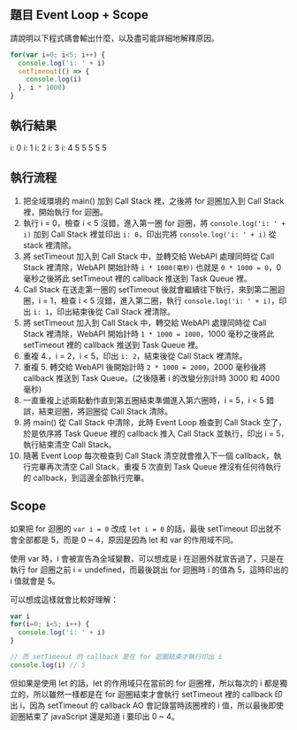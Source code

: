 ## 題目 Event Loop + Scope
請說明以下程式碼會輸出什麼，以及盡可能詳細地解釋原因。

```javascript
for(var i=0; i<5; i++) {
  console.log('i: ' + i)
  setTimeout(() => {
    console.log(i)
  }, i * 1000)
}
```

## 執行結果
i: 0
i: 1
i: 2
i: 3
i: 4
5
5
5
5
5

## 執行流程
1. 把全域環境的 main() 加到 Call Stack 裡，之後將 for 迴圈加入到 Call Stack 裡，開始執行 for 迴圈。
2. 執行 i = 0，檢查 i < 5 沒錯，進入第一圈 for 迴圈，將 `console.log('i: ' + i)` 加到 Call Stack 裡並印出 `i: 0`，印出完將 `console.log('i: ' + i)` 從 stack 裡清除。
3. 將 setTimeout 加入到 Call Stack 中，並轉交給 WebAPI 處理同時從 Call Stack 裡清除，WebAPI 開始計時 `i * 1000(毫秒)` 也就是 `0 * 1000 = 0`，0 毫秒之後將此 setTimeout 裡的 callback 推送到 Task Queue 裡。
4. Call Stack 在送走第一圈的 setTimeout 後就會繼續往下執行，來到第二圈迴圈，i = 1，檢查 i < 5 沒錯，進入第二圈，執行 `console.log('i: ' + i)`，印出 `i: 1`，印出結束後從 Call Stack 裡清除。
5. 將 setTimeout 加入到 Call Stack 中，轉交給 WebAPI 處理同時從 Call Stack 裡清除，WebAPI 開始計時 `1 * 1000 = 1000`，1000 毫秒之後將此 setTimeout 裡的 callback 推送到 Task Queue 裡。
6. 重複 4.，i = 2，i < 5，印出 `i: 2`，結束後從 Call Stack 裡清除。
7. 重複 5. 轉交給 WebAPI 後開始計時 `2 * 1000 = 2000`，2000 毫秒後將 callback 推送到 Task Queue。(之後隨著 i 的改變分別計時 3000 和 4000 毫秒)
8. 一直重複上述兩點動作直到第五圈結束準備進入第六圈時，i = 5，i < 5 錯誤，結束迴圈，將迴圈從 Call Stack 清除。
9. 將 main() 從 Call Stack 中清除，此時 Event Loop 檢查到 Call Stack 空了，於是依序將 Task Queue 裡的 callback 推入 Call Stack 並執行，印出 i = 5，執行結束清空 Call Stack。
10. 隨著 Event Loop 每次檢查到 Call Stack 清空就會推入下一個 callback，執行完畢再次清空 Call Stack，重複 5 次直到 Task Queue 裡沒有任何待執行的 callback，到這邊全部執行完畢。

## Scope
如果把 for 迴圈的 `var i = 0` 改成 `let i = 0` 的話，最後 setTimeout 印出就不會全部都是 5，而是 0 ~ 4，原因是因為 let 和 var 的作用域不同。

使用 var 時，i 會被宣告為全域變數，可以想成是 i 在迴圈外就宣告過了，只是在執行 for 迴圈之前 i = undefined，而最後跳出 for 迴圈時 i 的值為 5，這時印出的 i 值就會是 5。

可以想成這樣就會比較好理解：
```javascript
var i
for(i=0; i<5; i++) {
  console.log('i: ' + i)
}

// 而 setTimeout 的 callback 是在 for 迴圈結束才執行印出 i
console.log(i) // 5
```
但如果是使用 let 的話，let 的作用域只在當前的 for 迴圈裡，所以每次的 i 都是獨立的，所以雖然一樣都是在 for 迴圈結束才會執行 setTimeout 裡的 callback 印出 i，因為 setTimeout 的 callback AO 會記錄當時該圈裡的 i 值，所以最後即使迴圈結束了 javaScript 還是知道 i 要印出 0 ~ 4。